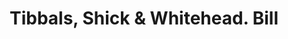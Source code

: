 ---
doi: 10.7916/D8QR687V
date_other: '1870'
date_other_textual: 1870-1879
form: printed ephemera
genre:
- Invoices
name:
- Tibbals, Shick & Whitehead
object_in_context_url: https://biggert.cul.columbia.edu/items/view/ave_biggert_01367
subject_hierarchical_geographic:
- Erie, Pennsylvania, United States
subject_name:
- Tibbals, Shick & Whitehead
title: Tibbals, Shick & Whitehead. Bill
sort_title: Tibbals, Shick & Whitehead. Bill
call_number: ave_biggert_01367
coordinates:
- 42.129444444444445,-80.085
pid: ave_biggert_01367
identifiers: ave_biggert_01367
thumbnail: https://derivativo-1.library.columbia.edu/iiif/2/ldpd:344774/full/!256,256/0/native.jpg
permalink: /biggert/ave_biggert_01367/
layout: iiif-image-page
---